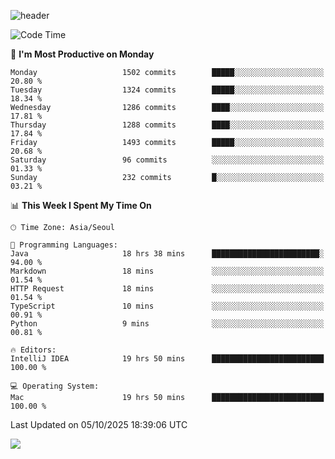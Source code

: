 ![header](https://capsule-render.vercel.app/api?type=Egg&color=timeAuto&height=300&section=header&text=PoPo&fontSize=90&animation=fadeIn)

  <!--START_SECTION:waka-->
![Code Time](http://img.shields.io/badge/Code%20Time-3%2C017%20hrs%2022%20mins-blue)

📅 **I'm Most Productive on Monday** 

```text
Monday                   1502 commits        █████░░░░░░░░░░░░░░░░░░░░   20.80 % 
Tuesday                  1324 commits        █████░░░░░░░░░░░░░░░░░░░░   18.34 % 
Wednesday                1286 commits        ████░░░░░░░░░░░░░░░░░░░░░   17.81 % 
Thursday                 1288 commits        ████░░░░░░░░░░░░░░░░░░░░░   17.84 % 
Friday                   1493 commits        █████░░░░░░░░░░░░░░░░░░░░   20.68 % 
Saturday                 96 commits          ░░░░░░░░░░░░░░░░░░░░░░░░░   01.33 % 
Sunday                   232 commits         █░░░░░░░░░░░░░░░░░░░░░░░░   03.21 % 
```


📊 **This Week I Spent My Time On** 

```text
🕑︎ Time Zone: Asia/Seoul

💬 Programming Languages: 
Java                     18 hrs 38 mins      ████████████████████████░   94.00 % 
Markdown                 18 mins             ░░░░░░░░░░░░░░░░░░░░░░░░░   01.54 % 
HTTP Request             18 mins             ░░░░░░░░░░░░░░░░░░░░░░░░░   01.54 % 
TypeScript               10 mins             ░░░░░░░░░░░░░░░░░░░░░░░░░   00.91 % 
Python                   9 mins              ░░░░░░░░░░░░░░░░░░░░░░░░░   00.81 % 

🔥 Editors: 
IntelliJ IDEA            19 hrs 50 mins      █████████████████████████   100.00 % 

💻 Operating System: 
Mac                      19 hrs 50 mins      █████████████████████████   100.00 % 
```


 Last Updated on 05/10/2025 18:39:06 UTC
<!--END_SECTION:waka-->



<img src="https://capsule-render.vercel.app/api?type=Egg&color=timeAuto&height=300&section=footer&text=PoPo&fontSize=90&animation=fadeIn&reversal=true" />
